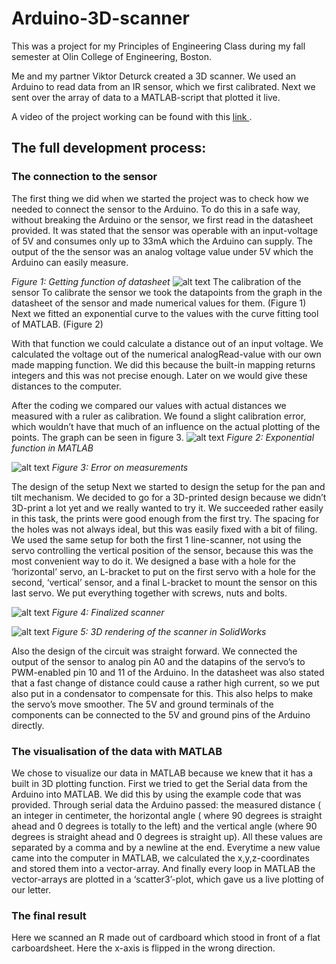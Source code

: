 # Arduino-3D-scanner
This was a project for my Principles of Engineering Class during my fall semester at Olin College of Engineering, Boston.

Me and my partner Viktor Deturck created a 3D scanner. We used an Arduino to read data from an IR sensor, which we first calibrated. Next we sent over the array of data to a MATLAB-script that plotted it live.

A video of the project working can be found with this [link ](https://youtu.be/TDlxW20hSGY "YouTube Video").


## The full development process:

### The connection to the sensor
The first thing we did when we started the project was to check how we needed to connect the sensor to the Arduino. To do this in a safe way, without breaking the Arduino or the sensor, we first read in the datasheet provided. It was stated that the sensor was operable with an input-voltage of 5V and consumes only up to 33mA which the Arduino can supply. The output of the the sensor was an analog voltage value under 5V which the Arduino can easily measure.



*Figure 1: Getting function of datasheet*
![alt text](https://github.com/richardballaux/Arduino-3D-scanner/blob/master/Pictures/Calibration.png "Getting function off of datasheet")
The calibration of the sensor
To calibrate the sensor we took the datapoints from the graph in the datasheet of the sensor and made numerical values for them. (Figure 1)
Next we fitted an exponential curve to the values with the curve fitting tool of MATLAB. (Figure 2)

With that function we could calculate a distance out of an input voltage. We calculated the voltage out of the numerical analogRead-value with our own made mapping function. We did this because the built-in mapping returns integers and this was not precise enough. Later on we would give these distances to the computer.

After the coding we compared our values with actual distances we measured with a ruler as calibration. We found a slight calibration error, which wouldn’t have that much of an influence on the actual plotting of the points. The graph can be seen in figure 3.
![alt text](https://github.com/richardballaux/Arduino-3D-scanner/blob/master/Pictures/fittingFunction.png "Fitting a function")
*Figure 2: Exponential function in MATLAB*


![alt text](https://github.com/richardballaux/Arduino-3D-scanner/blob/master/Pictures/measureError.png "Measurement error")
*Figure 3: Error on measurements*

The design of the setup
Next we started to design the setup for the pan and tilt mechanism. We decided to go for a 3D-printed design because we didn’t 3D-print a lot yet and we really wanted to try it. We succeeded rather easily in this task, the prints were good enough from the first try. The spacing for the holes was not always ideal, but this was easily fixed with a bit of filing. We used the same setup for both the first 1 line-scanner, not using the servo controlling the vertical position of the sensor, because this was the most convenient way to do it. We designed a base with a hole for the ‘horizontal’ servo, an L-bracket to put on the first servo with a hole for the second, ‘vertical’ sensor, and a final L-bracket to mount the sensor on this last servo. We put everything together with screws, nuts and bolts.

![alt text](https://github.com/richardballaux/Arduino-3D-scanner/blob/master/Pictures/finalScanner.png "Final scanner")
*Figure 4: Finalized scanner*

![alt text](https://github.com/richardballaux/Arduino-3D-scanner/blob/master/Pictures/finalRender.png "Final render")
*Figure 5: 3D rendering of the scanner in SolidWorks*

Also the design of the circuit was straight forward. We connected the output of the sensor to analog pin A0 and the datapins of the servo’s to PWM-enabled pin 10 and 11 of the Arduino. In the datasheet was also stated that a fast change of distance could cause a rather high current, so we put also put in a condensator to compensate for this. This also helps to make the servo’s move smoother. The 5V and ground terminals of the components can be connected to the 5V and ground pins of the Arduino directly.

### The visualisation of the data with MATLAB
We chose to visualize our data in MATLAB because we knew that it has a built in 3D plotting function. First we tried to get the Serial data from the Arduino into MATLAB. We did this by using the example code that was provided. Through serial data the Arduino passed: the measured distance ( an integer in centimeter, the horizontal angle ( where 90 degrees is straight ahead and 0 degrees is totally to the left) and the vertical angle (where 90 degrees is straight ahead and 0 degrees is straight up). All these values are separated by a comma and by a newline at the end. Everytime a new value came into the computer in MATLAB, we calculated the x,y,z-coordinates and stored them into a vector-array. And finally every loop in MATLAB the vector-arrays are plotted in a ‘scatter3’-plot, which gave us a live plotting of our letter.



### The final result
Here we scanned an R made out of cardboard which stood in front of a flat carboardsheet. Here the x-axis is flipped in the wrong direction.
